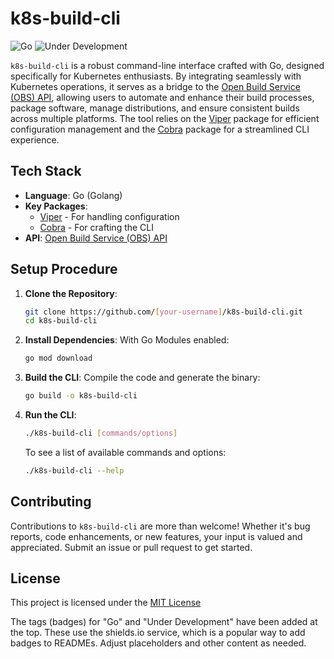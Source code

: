 
# k8s-build-cli 
![Go](https://img.shields.io/badge/-Go-blue) ![Under Development](https://img.shields.io/badge/-Under%20Development-orange)

`k8s-build-cli` is a robust command-line interface crafted with Go, designed specifically for Kubernetes enthusiasts. By integrating seamlessly with Kubernetes operations, it serves as a bridge to the [Open Build Service (OBS) API](https://openbuildservice.org/), allowing users to automate and enhance their build processes, package software, manage distributions, and ensure consistent builds across multiple platforms. The tool relies on the [Viper](https://github.com/spf13/viper) package for efficient configuration management and the [Cobra](https://github.com/spf13/cobra) package for a streamlined CLI experience.

## Tech Stack

- **Language**: Go (Golang)
- **Key Packages**:
  - [Viper](https://github.com/spf13/viper) - For handling configuration
  - [Cobra](https://github.com/spf13/cobra) - For crafting the CLI
- **API**: [Open Build Service (OBS) API](https://openbuildservice.org/)
  
## Setup Procedure

1. **Clone the Repository**:
   ```bash
   git clone https://github.com/[your-username]/k8s-build-cli.git
   cd k8s-build-cli
   ```

2. **Install Dependencies**:
   With Go Modules enabled:
   ```bash
   go mod download
   ```

3. **Build the CLI**:
   Compile the code and generate the binary:
   ```bash
   go build -o k8s-build-cli
   ```

4. **Run the CLI**:
   ```bash
   ./k8s-build-cli [commands/options]
   ```
   To see a list of available commands and options:
   ```bash
   ./k8s-build-cli --help
   ```

## Contributing

Contributions to `k8s-build-cli` are more than welcome! Whether it's bug reports, code enhancements, or new features, your input is valued and appreciated. Submit an issue or pull request to get started.

## License

This project is licensed under the [MIT License](https:github.com/kunxl.gg/k8s-build-cli/LICENSE)


The tags (badges) for "Go" and "Under Development" have been added at the top. These use the shields.io service, which is a popular way to add badges to READMEs. Adjust placeholders and other content as needed.
